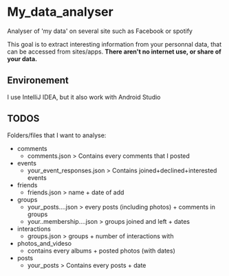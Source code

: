 # My_data_analyser
Analyser of 'my data' on several site such as Facebook or spotify

This goal is to extract interesting information from your personnal data, that can be accessed from sites/apps.
**There aren't no internet use, or share of your data.**

## Environement
I use IntelliJ IDEA, but it also work with Android Studio

## TODOS

Folders/files that I want to analyse:
* comments
  * comments.json > Contains every comments that I posted
* events
  * your_event_responses.json > Contains joined+declined+interested events
* friends
  * friends.json > name + date of add 
* groups
  * your_posts....json > every posts (including photos) + comments in groups
  * your..membership....json > groups joined and left + dates
* interactions
  * groups.json > groups + number of interactions with
* photos_and_videso
  * contains every albums + posted photos (with dates)
* posts 
  * your_posts > Contains every posts + date
